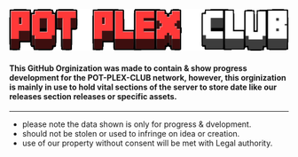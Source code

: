 <img src="assets/title.png" alt="HTML Logo" height=75 width=1000>

#### This GitHub Orginization was made to contain & show progress development for the POT-PLEX-CLUB network, however, this orginization is mainly in use to hold vital sections of the server to store date like our releases section releases or specific assets.
*** 
* please note the data shown is only for progress & dvelopment.
* should not be stolen or used to infringe on idea or creation.
* use of our property without consent will be met with Legal authority.